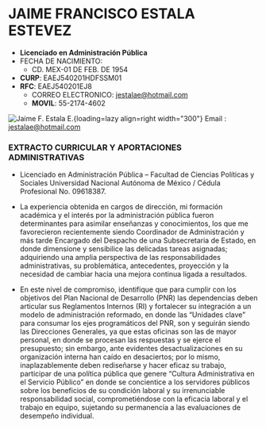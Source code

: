 # JAIME FRANCISCO ESTALA ESTEVEZ

- **Licenciado en Administración Pública**
- FECHA DE NACIMIENTO:
  - CD. MEX-01 DE FEB. DE 1954
- **CURP**: EAEJ540201HDFSSM01
- **RFC**: EAEJ540201EJ8
  - CORREO ELECTRONICO: jestalae@hotmail.com
  - **MOVIL**: 55-2174-4602

![Jaime F. Estala E.](image/JFEE.png){loading=lazy  align=right width="300"} Email : jestalae@hotmail.com

### EXTRACTO CURRICULAR Y APORTACIONES ADMINISTRATIVAS


* Licenciado en Administración Pública – Facultad de Ciencias Políticas y Sociales
Universidad Nacional Autónoma de México / Cédula Profesional No. 09618387.

* La experiencia obtenida en cargos de dirección, mi formación académica y el interés por la administración pública fueron determinantes para asimilar enseñanzas y conocimientos, los que me favorecieron recientemente siendo Coordinador de Administración y más tarde Encargado del Despacho de una Subsecretaria de Estado, en donde dimensione y sensibilice las delicadas tareas asignadas; adquiriendo una amplia perspectiva de las responsabilidades administrativas, su problemática, antecedentes, proyección y la necesidad de cambiar hacia una mejora continua ligada a resultados.

* En este nivel de compromiso, identifique que para cumplir con los objetivos del Plan Nacional de Desarrollo (PNR) las dependencias deben articular sus Reglamentos Internos (RI) y fortalecer su integración a un modelo de administración reformado, en donde las “Unidades clave” para consumar los ejes programáticos del PNR,  son y seguirán siendo las Direcciones Generales, ya que estas oficinas son las de mayor personal, en donde se procesan las respuestas y se ejerce el presupuesto;  sin embargo, ante evidentes desactualizaciones en su organización interna han caído en desaciertos; por lo mismo, inaplazablemente deben rediseñarse y hacer eficaz su trabajo, participar de una política pública que genere “Cultura Administrativa en el Servicio Público” en donde se concientice a los servidores públicos sobre los beneficios de su condición laboral y su irrenunciable responsabilidad social, comprometiéndose con la eficacia laboral y el trabajo en equipo, sujetando su permanencia a las evaluaciones de desempeño individual.      
